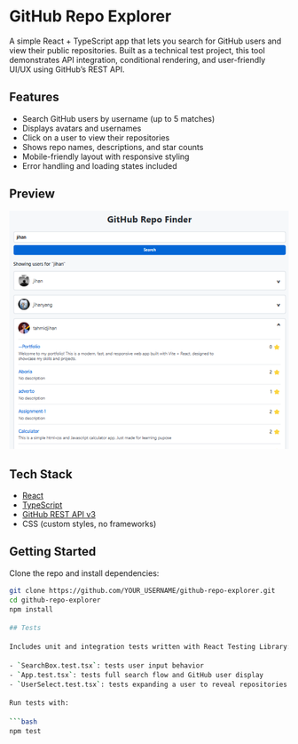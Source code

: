 # GitHub Repo Explorer

A simple React + TypeScript app that lets you search for GitHub users and view their public repositories. Built as a technical test project, this tool demonstrates API integration, conditional rendering, and user-friendly UI/UX using GitHub’s REST API.

## Features

- Search GitHub users by username (up to 5 matches)
- Displays avatars and usernames
- Click on a user to view their repositories
- Shows repo names, descriptions, and star counts
- Mobile-friendly layout with responsive styling
- Error handling and loading states included

## Preview

![App Preview](public/preview.png)

## Tech Stack

- [React](https://reactjs.org/)
- [TypeScript](https://www.typescriptlang.org/)
- [GitHub REST API v3](https://docs.github.com/en/rest)
- CSS (custom styles, no frameworks)

## Getting Started

Clone the repo and install dependencies:

```bash
git clone https://github.com/YOUR_USERNAME/github-repo-explorer.git
cd github-repo-explorer
npm install

## Tests

Includes unit and integration tests written with React Testing Library:

- `SearchBox.test.tsx`: tests user input behavior
- `App.test.tsx`: tests full search flow and GitHub user display
- `UserSelect.test.tsx`: tests expanding a user to reveal repositories

Run tests with:

```bash
npm test
